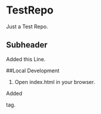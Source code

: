 # TestRepo

Just a Test Repo.

## Subheader

Added this Line.

##Local Development
1. Open index.html in your browser.

Added <p> tag.